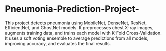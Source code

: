 # Pneumonia-Prediction-Project-
This project detects pneumonia using MobileNet, DenseNet, ResNet, EfficientNet, and GhostNet models. It preprocesses chest X-ray images, augments training data, and trains each model with K-Fold Cross-Validation. It uses a soft voting ensemble to average predictions from all models, improving accuracy, and evaluates the final results.
